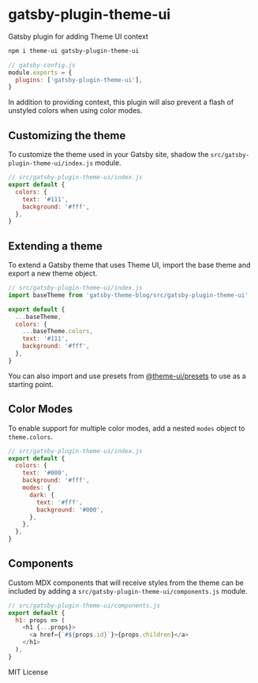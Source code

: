 # gatsby-plugin-theme-ui

Gatsby plugin for adding Theme UI context

```sh
npm i theme-ui gatsby-plugin-theme-ui
```

```js
// gatsby-config.js
module.exports = {
  plugins: ['gatsby-plugin-theme-ui'],
}
```

In addition to providing context, this plugin will also
prevent a flash of unstyled colors when using color modes.

## Customizing the theme

To customize the theme used in your Gatsby site,
shadow the `src/gatsby-plugin-theme-ui/index.js` module.

```js
// src/gatsby-plugin-theme-ui/index.js
export default {
  colors: {
    text: '#111',
    background: '#fff',
  },
}
```

## Extending a theme

To extend a Gatsby theme that uses Theme UI, import the base theme and export a new theme object.

```js
// src/gatsby-plugin-theme-ui/index.js
import baseTheme from 'gatsby-theme-blog/src/gatsby-plugin-theme-ui'

export default {
  ...baseTheme,
  colors: {
    ...baseTheme.colors,
    text: '#111',
    background: '#fff',
  },
}
```

You can also import and use presets from [@theme-ui/presets](https://theme-ui.com/presets) to use as a starting point.

## Color Modes

To enable support for multiple color modes, add a nested `modes` object to `theme.colors`.

```js
// src/gatsby-plugin-theme-ui/index.js
export default {
  colors: {
    text: '#000',
    background: '#fff',
    modes: {
      dark: {
        text: '#fff',
        background: '#000',
      },
    },
  },
}
```

## Components

Custom MDX components that will receive styles from the theme can be included by adding a `src/gatsby-plugin-theme-ui/components.js` module.

```js
// src/gatsby-plugin-theme-ui/components.js
export default {
  h1: props => (
    <h1 {...props}>
      <a href={`#${props.id}`}>{props.children}</a>
    </h1>
  ),
}
```

MIT License

